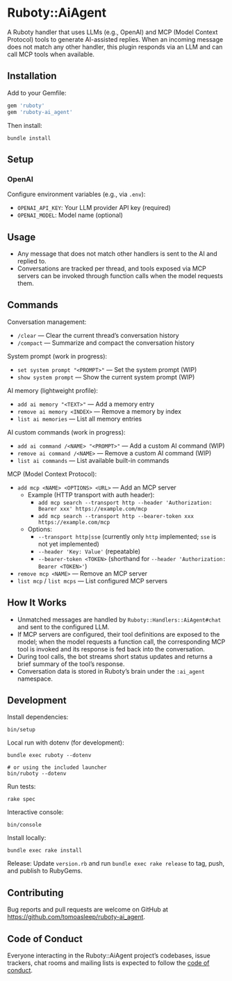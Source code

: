 # Ruboty::AiAgent

A Ruboty handler that uses LLMs (e.g., OpenAI) and MCP (Model Context Protocol) tools to generate AI-assisted replies. When an incoming message does not match any other handler, this plugin responds via an LLM and can call MCP tools when available.

## Installation

Add to your Gemfile:

```ruby
gem 'ruboty'
gem 'ruboty-ai_agent'
```

Then install:

```
bundle install
```

## Setup

### OpenAI

Configure environment variables (e.g., via `.env`):

- `OPENAI_API_KEY`: Your LLM provider API key (required)
- `OPENAI_MODEL`: Model name (optional)

 

## Usage

- Any message that does not match other handlers is sent to the AI and replied to.
- Conversations are tracked per thread, and tools exposed via MCP servers can be invoked through function calls when the model requests them.

## Commands

Conversation management:
- `/clear` — Clear the current thread’s conversation history
- `/compact` — Summarize and compact the conversation history

System prompt (work in progress):
- `set system prompt "<PROMPT>"` — Set the system prompt (WIP)
- `show system prompt` — Show the current system prompt (WIP)

AI memory (lightweight profile):
- `add ai memory "<TEXT>"` — Add a memory entry
- `remove ai memory <INDEX>` — Remove a memory by index
- `list ai memories` — List all memory entries

AI custom commands (work in progress):
- `add ai command /<NAME> "<PROMPT>"` — Add a custom AI command (WIP)
- `remove ai command /<NAME>` — Remove a custom AI command (WIP)
- `list ai commands` — List available built-in commands

MCP (Model Context Protocol):
- `add mcp <NAME> <OPTIONS> <URL>` — Add an MCP server
  - Example (HTTP transport with auth header):
    - `add mcp search --transport http --header 'Authorization: Bearer xxx' https://example.com/mcp`
    - `add mcp search --transport http --bearer-token xxx https://example.com/mcp`
  - Options:
    - `--transport http|sse` (currently only `http` implemented; `sse` is not yet implemented)
    - `--header 'Key: Value'` (repeatable)
    - `--bearer-token <TOKEN>` (shorthand for `--header 'Authorization: Bearer <TOKEN>'`)
- `remove mcp <NAME>` — Remove an MCP server
- `list mcp` / `list mcps` — List configured MCP servers

## How It Works

- Unmatched messages are handled by `Ruboty::Handlers::AiAgent#chat` and sent to the configured LLM.
- If MCP servers are configured, their tool definitions are exposed to the model; when the model requests a function call, the corresponding MCP tool is invoked and its response is fed back into the conversation.
- During tool calls, the bot streams short status updates and returns a brief summary of the tool’s response.
- Conversation data is stored in Ruboty’s brain under the `:ai_agent` namespace.


## Development

Install dependencies:

```
bin/setup
```

Local run with dotenv (for development):

```
bundle exec ruboty --dotenv

# or using the included launcher
bin/ruboty --dotenv
```

Run tests:

```
rake spec
```

Interactive console:

```
bin/console
```

Install locally:

```
bundle exec rake install
```

Release:
Update `version.rb` and run `bundle exec rake release` to tag, push, and publish to RubyGems.

## Contributing

Bug reports and pull requests are welcome on GitHub at https://github.com/tomoasleep/ruboty-ai_agent.

## Code of Conduct

Everyone interacting in the Ruboty::AiAgent project’s codebases, issue trackers, chat rooms and mailing lists is expected to follow the [code of conduct](https://github.com/tomoasleep/ruboty-ai_agent/blob/main/CODE_OF_CONDUCT.md).
